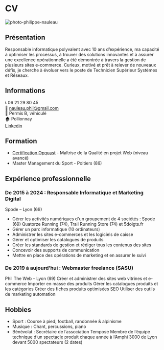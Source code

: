 # CV
![photo-philippe-nauleau](https://res.cloudinary.com/opquast/image/upload/c_fill,g_face,h_180,r_max,w_180/v1717707979/ishuntddxjljqlmsznso.jpg "Photo Philippe NAULEAU")

## Présentation
Responsable informatique polyvalent avec 10 ans d’expérience, ma capacité à optimiser les processus, à trouver des solutions innovantes et à assurer une excellence opérationnelle a été démontrée à travers la gestion de plusieurs sites e-commerce. Curieux, motivé et prêt à relever de nouveaux défis, je cherche à évoluer vers le poste de Technicien Supérieur Systèmes et Réseaux.

## Informations

:telephone_receiver: 06 21 29 80 45<br>
:email: nauleau.phil@gmail.com<br>
:car: Permis B, véhiculé<br>
:house: Pollionnay<br>
[Linkedin](linkedin.com/in/philippe-nauleau)

## Formation
* [Certification Opquast](https://directory.opquast.com/fr/certificat/9XVKC7/) - Maîtrise de la Qualité en projet Web (niveau avancé)
* Master Management du Sport - Poitiers (86)

## Expérience professionnelle
### De 2015 à 2024 : Responsable Informatique et Marketing Digital
Spode – Lyon (69)
* Gérer les activités numériques d'un groupement de 4 sociétés : Spode (69) Quatorze Running (74), Trail Running Store (74) et 5doigts.fr
* Gérer un parc informatique (10 ordinateurs)
* Administrer les sites e-commerces et les logiciels de caisse
* Gérer et optimiser les catalogues de produits
* Créer les standards de gestion et rédiger tous les contenus des sites
* Concevoir des supports de communication
* Mettre en place des opérations de marketing et en assurer le suivi

### De 2019 à aujourd’hui : Webmaster freelance (SASU)
Phil The Web – Lyon (69)
Créer et administrer des sites web vitrines et e-commerce
Importer en masse des produits
Gérer les catalogues produits et les catégories
Créer des fiches produits optimisées SEO
Utiliser des outils de marketing automation

## Hobbies
* Sport : Course à pied, football, randonnée & alpinisme
* Musique : Chant, percussions, piano
* Bénévolat : Secrétaire de l’association Tempose
Membre de l’équipe technique d’un [spectacle](https://www.youtube.com/watch?v=PYHIljPIdhE) produit chaque année à l’Amphi 3000 de Lyon devant 5000 spectateurs (2 dates)
